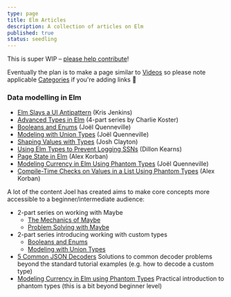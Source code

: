 ```yaml
---
type: page
title: Elm Articles
description: A collection of articles on Elm
published: true
status: seedling
---
```


This is super WIP – [please help contribute](https://github.com/elmcraft/elmcraft.org/edit/main/content/media/articles.md)!

Eventually the plan is to make a page similar to [Videos](https://elmcraft.org/media/videos) so please note applicable [Categories](https://github.com/elmcraft/elmcraft.org/blob/main/src/Types.elm#L100) if you're adding links 💜

### Data modelling in Elm

- [Elm Slays a UI Antipattern](http://blog.jenkster.com/2016/06/how-elm-slays-a-ui-antipattern.html) (Kris Jenkins)
- [Advanced Types in Elm](https://medium.com/@ckoster22/advanced-types-in-elm-opaque-types-ec5ec3b84ed2) (4-part series by Charlie Koster)
- [Booleans and Enums](https://thoughtbot.com/blog/booleans-and-enums) (Joël Quenneville)
- [Modeling with Union Types](https://thoughtbot.com/blog/modeling-with-union-types) (Joël Quenneville)
- [Shaping Values with Types](https://thoughtbot.com/blog/shaping-values-with-types) (Josh Clayton)
- [Using Elm Types to Prevent Logging SSNs](https://incrementalelm.com/articles/exit-gatekeepers/) (Dillon Kearns)
- [Page State in Elm](https://korban.net/posts/elm/2019-09-16-page-state-in-elm/) (Alex Korban)
- [Modeling Currency in Elm Using Phantom Types](https://thoughtbot.com/blog/modeling-currency-in-elm-using-phantom-types) (Joël Quenneville)
- [Compile-Time Checks on Values in a List Using Phantom Types](https://korban.net/posts/elm/2020-05-18-compile-time-checks-values-lists-phantom-types/) (Alex Korban)

A lot of the content Joel has created aims to make core concepts more accessible to a beginner/intermediate audience:

- 2-part series on working with Maybe
  - [The Mechanics of Maybe](https://thoughtbot.com/blog/maybe-mechanics)
  - [Problem Solving with Maybe](https://thoughtbot.com/blog/problem-solving-with-maybe)
- 2-part series introducing working with custom types
  - [Booleans and Enums](https://thoughtbot.com/blog/booleans-and-enums)
  - [Modeling with Union Types](https://thoughtbot.com/blog/modeling-with-union-types)
- [5 Common JSON Decoders](https://thoughtbot.com/blog/5-common-json-decoders) Solutions to common decoder problems beyond the standard tutorial examples (e.g. how to decode a custom type)
- [Modeling Currency in Elm using Phantom Types](https://thoughtbot.com/blog/modeling-currency-in-elm-using-phantom-types) Practical introduction to phantom types (this is a bit beyond beginner level)
